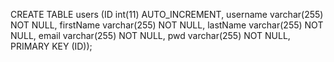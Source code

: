 CREATE TABLE users (ID int(11) AUTO_INCREMENT, username varchar(255) NOT NULL, firstName varchar(255) NOT NULL, lastName varchar(255) NOT NULL, email varchar(255) NOT NULL, pwd varchar(255) NOT NULL, PRIMARY KEY (ID));

